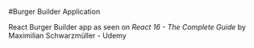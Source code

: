 #Burger Builder Application

React Burger Builder app as seen on *React 16 - The Complete Guide* by Maximilian Schwarzmüller - Udemy